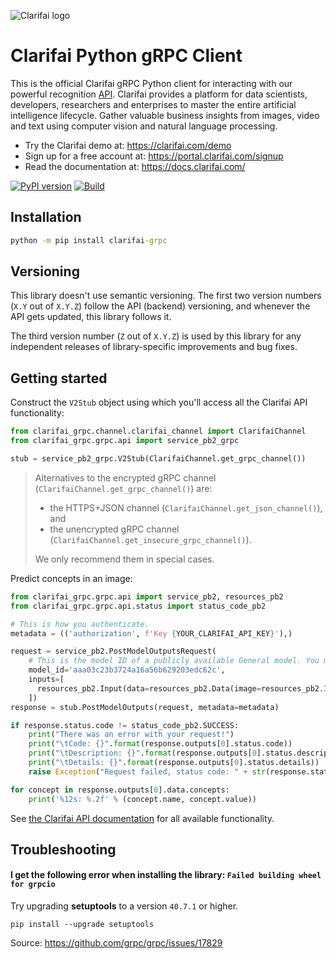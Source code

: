 ![Clarifai logo](docs/logo.png)

# Clarifai Python gRPC Client

This is the official Clarifai gRPC Python client for interacting with our powerful recognition
[API](https://docs.clarifai.com).
Clarifai provides a platform for data scientists, developers, researchers and enterprises to master the entire
artificial intelligence lifecycle. Gather valuable business insights from images, video and text using computer vision
and natural language processing.

* Try the Clarifai demo at: https://clarifai.com/demo
* Sign up for a free account at: https://portal.clarifai.com/signup
* Read the documentation at: https://docs.clarifai.com/


[![PyPI version](https://pypip.in/v/clarifai-grpc/badge.png)](https://pypi.python.org/pypi/clarifai-grpc)
[![Build](https://github.com/Clarifai/clarifai-python-grpc/workflows/Run%20tests/badge.svg)](https://github.com/Clarifai/clarifai-python-grpc/actions)

## Installation

```cmd
python -m pip install clarifai-grpc
```

## Versioning

This library doesn't use semantic versioning. The first two version numbers (`X.Y` out of `X.Y.Z`) follow the API (backend) versioning, and
whenever the API gets updated, this library follows it.

The third version number (`Z` out of `X.Y.Z`) is used by this library for any independent releases of library-specific improvements and bug fixes.

## Getting started

Construct the `V2Stub` object using which you'll access all the Clarifai API functionality:

```python
from clarifai_grpc.channel.clarifai_channel import ClarifaiChannel
from clarifai_grpc.grpc.api import service_pb2_grpc

stub = service_pb2_grpc.V2Stub(ClarifaiChannel.get_grpc_channel())
```

> Alternatives to the encrypted gRPC channel (`ClarifaiChannel.get_grpc_channel()`) are:
> - the HTTPS+JSON channel (`ClarifaiChannel.get_json_channel()`), and
> - the unencrypted gRPC channel (`ClarifaiChannel.get_insecure_grpc_channel()`).
>
> We only recommend them in special cases.

Predict concepts in an image:

```python
from clarifai_grpc.grpc.api import service_pb2, resources_pb2
from clarifai_grpc.grpc.api.status import status_code_pb2

# This is how you authenticate.
metadata = (('authorization', f'Key {YOUR_CLARIFAI_API_KEY}'),)

request = service_pb2.PostModelOutputsRequest(
    # This is the model ID of a publicly available General model. You may use any other public or custom model ID.
    model_id='aaa03c23b3724a16a56b629203edc62c',
    inputs=[
      resources_pb2.Input(data=resources_pb2.Data(image=resources_pb2.Image(url='YOUR_IMAGE_URL')))
    ])
response = stub.PostModelOutputs(request, metadata=metadata)

if response.status.code != status_code_pb2.SUCCESS:
    print("There was an error with your request!")
    print("\tCode: {}".format(response.outputs[0].status.code))
    print("\tDescription: {}".format(response.outputs[0].status.description))
    print("\tDetails: {}".format(response.outputs[0].status.details))
    raise Exception("Request failed, status code: " + str(response.status.code))

for concept in response.outputs[0].data.concepts:
    print('%12s: %.2f' % (concept.name, concept.value))
```

See [the Clarifai API documentation](https://docs.clarifai.com/) for all available functionality.

## Troubleshooting

#### I get the following error when installing the library: `Failed building wheel for grpcio`

Try upgrading **setuptools** to a version `40.7.1` or higher.
```
pip install --upgrade setuptools
```
Source: https://github.com/grpc/grpc/issues/17829

